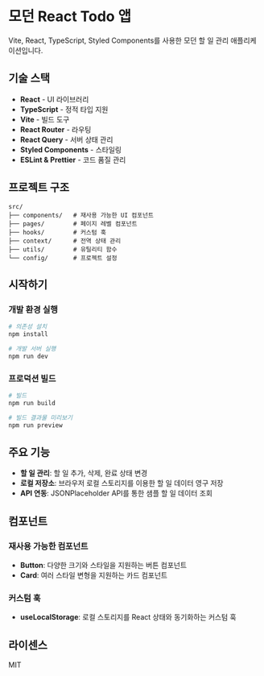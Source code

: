 # 모던 React Todo 앱

Vite, React, TypeScript, Styled Components를 사용한 모던 할 일 관리 애플리케이션입니다.

## 기술 스택

- **React** - UI 라이브러리
- **TypeScript** - 정적 타입 지원
- **Vite** - 빌드 도구
- **React Router** - 라우팅
- **React Query** - 서버 상태 관리
- **Styled Components** - 스타일링
- **ESLint & Prettier** - 코드 품질 관리

## 프로젝트 구조

```
src/
├── components/   # 재사용 가능한 UI 컴포넌트
├── pages/        # 페이지 레벨 컴포넌트
├── hooks/        # 커스텀 훅
├── context/      # 전역 상태 관리
├── utils/        # 유틸리티 함수
└── config/       # 프로젝트 설정
```

## 시작하기

### 개발 환경 실행

```bash
# 의존성 설치
npm install

# 개발 서버 실행
npm run dev
```

### 프로덕션 빌드

```bash
# 빌드
npm run build

# 빌드 결과물 미리보기
npm run preview
```

## 주요 기능

- **할 일 관리**: 할 일 추가, 삭제, 완료 상태 변경
- **로컬 저장소**: 브라우저 로컬 스토리지를 이용한 할 일 데이터 영구 저장
- **API 연동**: JSONPlaceholder API를 통한 샘플 할 일 데이터 조회

## 컴포넌트

### 재사용 가능한 컴포넌트

- **Button**: 다양한 크기와 스타일을 지원하는 버튼 컴포넌트
- **Card**: 여러 스타일 변형을 지원하는 카드 컴포넌트

### 커스텀 훅

- **useLocalStorage**: 로컬 스토리지를 React 상태와 동기화하는 커스텀 훅

## 라이센스

MIT
